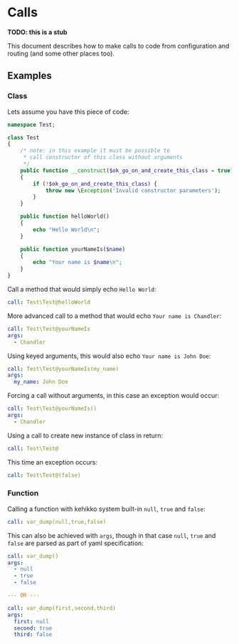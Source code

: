 ---
---

# Calls

**TODO: this is a stub**

This document describes how to make calls to code from configuration and routing (and some other places too).

## Examples

### Class

Lets assume you have this piece of code:

```php
namespace Test;

class Test
{
    /* note: in this example it must be possible to
     * call constructor of this class without arguments
     */
    public function __construct($ok_go_on_and_create_this_class = true)
    {
        if (!$ok_go_on_and_create_this_class) {
            throw new \Exception('Invalid constructor parameters');
        }
    }

    public function helloWorld()
    {
        echo "Hello World\n";
    }

    public function yourNameIs($name)
    {
        echo "Your name is $name\n";
    }
}
```

Call a method that would simply echo `Hello World`:

```yaml
call: Test\Test@helloWorld
```

More advanced call to a method that would echo `Your name is Chandler`:

```yaml
call: Test\Test@yourNameIs
args:
  - Chandler
```

Using keyed arguments, this would also echo `Your name is John Doe`:

```yaml
call: Test\Test@yourNameIs(my_name)
args:
  my_name: John Doe
```

Forcing a call without arguments, in this case an exception would occur:

```yaml
call: Test\Test@yourNameIs()
args:
  - Chandler
```

Using a call to create new instance of class in return:

```yaml
call: Test\Test@
```

This time an exception occurs:

```yaml
call: Test\Test@(false)
```

### Function

Calling a function with kehikko system built-in `null`, `true` and `false`:

```yaml
call: var_dump(null,true,false)
```

This can also be achieved with `args`, though in that case `null`, `true` and `false` are parsed as part of yaml specification:

```yaml
call: var_dump()
args:
  - null
  - true
  - false

--- OR ---

call: var_dump(first,second,third)
args:
  first: null
  second: true
  third: false
```
